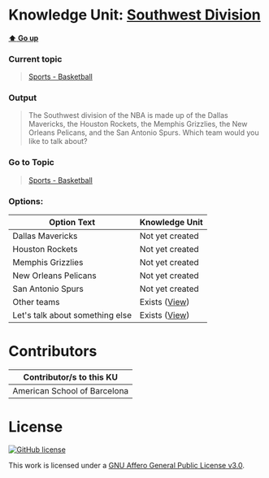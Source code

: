 # Knowledge Unit: [Southwest Division](../../knowledge_units/sports-basketball/southwest-division.md)

#### [:arrow_up: Go up](../../topics/sports-basketball.md)
### Current topic
> [Sports - Basketball](../../topics/sports-basketball.md)
### Output
> The Southwest division of the NBA is made up of the Dallas Mavericks, the Houston Rockets, the Memphis Grizzlies, the New Orleans Pelicans, and the San Antonio Spurs. Which team would you like to talk about?
### Go to Topic
> [Sports - Basketball](../../topics/sports-basketball.md)

### Options: 

| Option Text | Knowledge Unit |
| - | - |  
| Dallas Mavericks  |  Not yet created  |  
| Houston Rockets  |  Not yet created  |  
| Memphis Grizzlies  |  Not yet created  |  
| New Orleans Pelicans  |  Not yet created  |  
| San Antonio Spurs  |  Not yet created  |  
| Other teams  |  Exists ([View](../../knowledge_units/sports-basketball/other-teams.md))  |  
| Let&#039;s talk about something else  |  Exists ([View](../../knowledge_units/sports-basketball/lets-talk-about-something-else.md))  | 

# Contributors

| Contributor/s to this KU |
| - | 
| American School of Barcelona |

# License
[![GitHub license](https://img.shields.io/github/license/inbrainz/cerebro)](https://github.com/inbrainz/cerebro/blob/master/LICENSE)

This work is licensed under a [GNU Affero General Public License v3.0](https://www.gnu.org/licenses/agpl-3.0.txt).